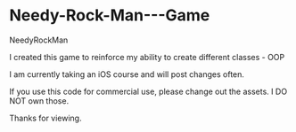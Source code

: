 # Needy-Rock-Man---Game
NeedyRockMan

I created this game to reinforce my ability to create different classes - OOP 


I am currently taking an iOS course and will post changes often.

If you use this code for commercial use, please change out the assets. I DO NOT own those. 

Thanks for viewing.
